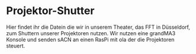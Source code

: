 # Projektor-Shutter

Hier findet ihr die Datein die wir in unserem Theater, das FFT in Düsseldorf, zum Shuttern unserer Projektoren nutzen.
Wir nutzen eine grandMA3 Konsole und senden sACN an einen RasPi mit ola der die Projektoren steuert.
